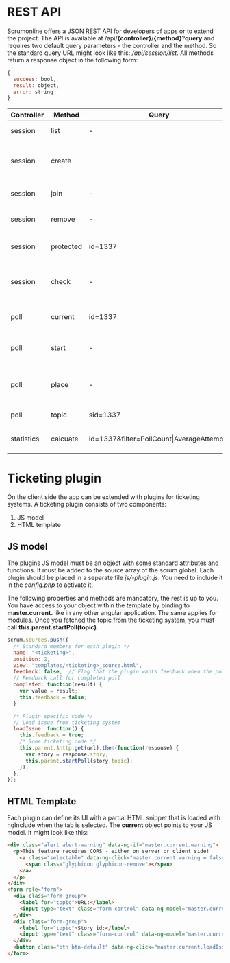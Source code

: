 # REST API
Scrumonline offers a JSON REST API for developers of apps or to extend the project. The API is available at /api/**{controller}**/**{method}**?**query** and 
requires two default query parameters - the controller and the method. So the standard query URL might look like this: _/api/session/list_. All methods return 
a response object in the following form:
````js
{
  success: bool,
  result: object,
  error: string
}
````

| **Controller** | **Method** | **Query** | **Description** |
|----------------|------------|--------------|-----------------|
| session | list | - | List of currently running sessions |
| session | create | | Create session with `{"name": "Foo", "isPrivate":true, "password":"Test"}` |
| session | join | - | Join a session with `{"id":1337, "name":"Thomas"}` |
| session | remove | - | Remove a member from a session with `{"memberId":42}` |
| session | protected | id=1337 | Check if a session is protected by password |
| session | check | - | Check of a sessions password is defined by `{"id":1337, "password":"Test"}` |
| poll | current | id=1337 | All votes and result of a sessions current poll |
| poll | start | - | Start a new poll in a session with `{"sessionId":1337, "topic":"Foo"}` |
| poll | place | - | Place a vote in a poll as a member `{"sessionId":1337, "memberId":42, "vote":3}` |
| poll | topic | sid=1337 | Current topic of a session |
| statistics | calcuate | id=1337&filter=PollCount\|AverageAttempts | Calculate statistics of the session. The filters are optional. |

# Ticketing plugin
On the client side the app can be extended with plugins for ticketing systems. A ticketing plugin consists of two components:
1. JS model
2. HTML template

## JS model
The plugins JS model must be an object with some standard attributes and functions. It must be added to the source array of the scrum global. Each plugin should be placed in a separate file _js/<ticketing>-plugin.js_. You need to include it in the _config.php_ to activate it.

The following properties and methods are mandatory, the rest is up to you. You have access to your object within the template by binding to __master.current.<property>__ like in any other angular application. The same applies for modules. Once you fetched the topic from the ticketing system, you must call __this.parent.startPoll(topic)__.

````js
scrum.sources.push({
  /* Standard members for each plugin */
  name: "<ticketing>",
  position: 2,     
  view: "templates/<ticketing>_source.html",
  feedback: false,  // Flag that the plugin wants feedback when the poll was completed
  // Feedback call for completed poll
  completed: function(result) {
    var value = result;
    this.feedback = false;
  }

  /* Plugin specific code */
  // Load issue from ticketing system
  loadIssue: function() {
    this.feedback = true;
    /* Some ticketing code */
    this.parent.$http.get(url).then(function(response) {
      var story = response.story;
      this.parent.startPoll(story.topic);
    });
  },  
});
````

## HTML Template
Each plugin can define its UI with a partial HTML snippet that is loaded with ngInclude when the tab is selected. The __current__ object points to your JS model. It might look like this:

````html
<div class="alert alert-warning" data-ng-if="master.current.warning">
  <p>This feature requires CORS - either on server or client side!
    <a class="selectable" data-ng-click="master.current.warning = false">
      <span class="glyphicon glyphicon-remove"></span>
    </a>
  </p>
</div>
<form role="form">
  <div class="form-group">
    <label for="topic">URL:</label>
    <input type="text" class="form-control" data-ng-model="master.current.url">
  </div>
  <div class="form-group">
    <label for="topic">Story id:</label>
    <input type="text" class="form-control" data-ng-model="master.current.story">
  </div>
  <button class="btn btn-default" data-ng-click="master.current.loadIssue()">Start</button>
</form>
````